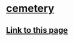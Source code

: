 # [cemetery](https://truegelen.github.io/cemetery/dist/)
[Link to this page](https://truegelen.github.io/cemetery/dist/)
--------------------------------
